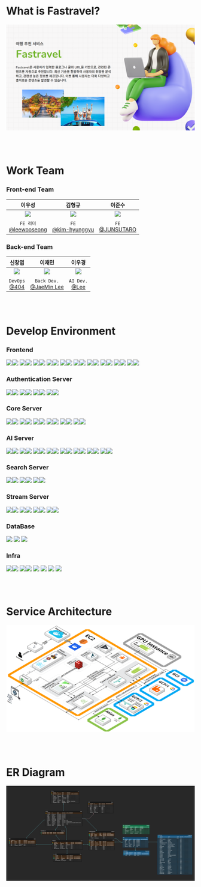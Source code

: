 # What is Fastravel?

![Alt text](/profile/images/mainPage.PNG)


<br><br>

# Work Team

### Front-end Team

|                                     이우성                                      |                                      김형규                                      |                                     이준수                                      |
| :-----------------------------------------------------------------------------: | :------------------------------------------------------------------------------: | :-----------------------------------------------------------------------------: |
| <img src="https://avatars.githubusercontent.com/u/42796944?v=4" height = 100px> | <img src="https://avatars.githubusercontent.com/u/139519661?v=4" height = 100px> | <img src="https://avatars.githubusercontent.com/u/139520011?v=4" height = 100px> |
|           `FE 리더`<br>[@leewooseong](https://github.com/leewooseong)           |                  `FE`<br>[@kim-hyunggyu](https://github.com/kim-hyunggyu)                   |         `FE`<br>[@JUNSUTARO](https://github.com/LEEJUNSU11)         |

### Back-end Team

|                                      신창엽                                      |                                     이재민                                      |                                     이우경                                      |
|:------------------------------------------------------------------------------: | :-----------------------------------------------------------------------------: | :-----------------------------------------------------------------------------: |
| <img src="https://avatars.githubusercontent.com/u/69495305?v=4" height = 100px> | <img src="https://avatars.githubusercontent.com/u/48636376?v=4" height = 100px> | <img src="https://avatars.githubusercontent.com/u/33650294?v=4" height = 100px> |
|                 `DevOps`<br>[@404](https://github.com/404-not-foundl)                |             `Back Dev.`<br>[@JaeMin Lee](https://github.com/Chosamee)              |               `AI Dev.`<br>[@Lee](https://github.com/Lee-search)               |

<br><br>

# Develop Environment

### Frontend

<img src="https://img.shields.io/badge/react-%2320232a.svg?style=for-the-badge&logo=react&logoColor=%2361DAFB"><img src="https://img.shields.io/badge/18.2.0-515151?style=for-the-badge">
<img src="https://img.shields.io/badge/node.js-6DA55F?style=for-the-badge&logo=node.js&logoColor=white"><img src="https://img.shields.io/badge/20.11.0-515151?style=for-the-badge">
<img src="https://img.shields.io/badge/NPM-%23CB3837.svg?style=for-the-badge&logo=npm&logoColor=white"><img src="https://img.shields.io/badge/10.2.4-515151?style=for-the-badge">
<img src="https://img.shields.io/badge/vite-%23646CFF.svg?style=for-the-badge&logo=vite&logoColor=white"><img src="https://img.shields.io/badge/5.0.8-515151?style=for-the-badge">
<img src="https://img.shields.io/badge/typescript-%23007ACC.svg?style=for-the-badge&logo=typescript&logoColor=white"><img src="https://img.shields.io/badge/5.2.2-515151?style=for-the-badge">
<img src="https://img.shields.io/badge/-React%20Query-FF4154?style=for-the-badge&logo=react%20query&logoColor=white"><img src="https://img.shields.io/badge/5.17.15-515151?style=for-the-badge">
<img src="https://img.shields.io/badge/react%20zustand-%2320232a.svg?style=for-the-badge&logo=react&logoColor=%2361DAFB"><img src="https://img.shields.io/badge/4.5.0-515151?style=for-the-badge">
<img src="https://img.shields.io/badge/React_Router_dom-CA4245?style=for-the-badge&logo=react-router&logoColor=white"><img src="https://img.shields.io/badge/6.21.3-515151?style=for-the-badge">
<img src="https://img.shields.io/badge/axios-5a29e4?style=for-the-badge&logoColor=white"><img src="https://img.shields.io/badge/1.6.7-515151?style=for-the-badge">
<img src="https://img.shields.io/badge/tailwindcss-%2338B2AC.svg?style=for-the-badge&logo=tailwind-css&logoColor=white"><img src="https://img.shields.io/badge/3.4.1-515151?style=for-the-badge">

### Authentication Server

<img src="https://img.shields.io/badge/spring boot-%236DB33F.svg?style=for-the-badge&logo=spring&logoColor=white"><img src="https://img.shields.io/badge/3.2.4-515151?style=for-the-badge">
<img src="https://img.shields.io/badge/spring cloud gateway-%236DB33F.svg?style=for-the-badge&logo=spring&logoColor=white"><img src="https://img.shields.io/badge/4.1.0-515151?style=for-the-badge">
<img src="https://img.shields.io/badge/java-%23ED8B00.svg?style=for-the-badge&logo=openjdk&logoColor=white"><img src="https://img.shields.io/badge/17-515151?style=for-the-badge">
<img src="https://img.shields.io/badge/Gradle-02303A.svg?style=for-the-badge&logo=Gradle&logoColor=white"><img src="https://img.shields.io/badge/8.6-515151?style=for-the-badge">

### Core Server

<img src="https://img.shields.io/badge/fast api-%23009688.svg?style=for-the-badge&logo=fastapi&logoColor=white"><img src="https://img.shields.io/badge/0.110.0-515151?style=for-the-badge">
<img src="https://img.shields.io/badge/python-%233776AB.svg?style=for-the-badge&logo=python&logoColor=white"><img src="https://img.shields.io/badge/3.8-515151?style=for-the-badge">
<img src="https://img.shields.io/badge/sqlalchemy-%23D71F00.svg?style=for-the-badge&logo=sqlalchemy&logoColor=white"><img src="https://img.shields.io/badge/2.0.28-515151?style=for-the-badge">
<img src="https://img.shields.io/badge/pydantic-%23E92063.svg?style=for-the-badge&logo=pydantic&logoColor=white"><img src="https://img.shields.io/badge/2.6.4-515151?style=for-the-badge">
<img src="https://img.shields.io/badge/numpy-%23013243.svg?style=for-the-badge&logo=numpy&logoColor=white"><img src="https://img.shields.io/badge/1.24.4-515151?style=for-the-badge">
<img src="https://img.shields.io/badge/celery-%2337814A.svg?style=for-the-badge&logo=celery&logoColor=white"><img src="https://img.shields.io/badge/5.3.6-515151?style=for-the-badge">

### AI Server

<img src="https://img.shields.io/badge/fast api-%23009688.svg?style=for-the-badge&logo=fastapi&logoColor=white"><img src="https://img.shields.io/badge/0.110.0-515151?style=for-the-badge">
<img src="https://img.shields.io/badge/python-%233776AB.svg?style=for-the-badge&logo=python&logoColor=white"><img src="https://img.shields.io/badge/3.8-515151?style=for-the-badge">
<img src="https://img.shields.io/badge/numpy-%23013243.svg?style=for-the-badge&logo=numpy&logoColor=white"><img src="https://img.shields.io/badge/1.24.4-515151?style=for-the-badge">
<img src="https://img.shields.io/badge/celery-%2337814A.svg?style=for-the-badge&logo=celery&logoColor=white"><img src="https://img.shields.io/badge/5.3.6-515151?style=for-the-badge">
<img src="https://img.shields.io/badge/nvidia cublas cu11-%23009639.svg?style=for-the-badge&logo=nvidia&logoColor=white"><img src="https://img.shields.io/badge/11.10.3.66 cuda-515151?style=for-the-badge">
<img src="https://img.shields.io/badge/scikit learn-%23F7931E.svg?style=for-the-badge&logo=scikitlearn&logoColor=white"><img src="https://img.shields.io/badge/1.3.2-515151?style=for-the-badge">
<img src="https://img.shields.io/badge/scipy-%238CAAE6.svg?style=for-the-badge&logo=scipy&logoColor=white"><img src="https://img.shields.io/badge/1.10.1-515151?style=for-the-badge">
<img src="https://img.shields.io/badge/pytorch-%23EE4C2C.svg?style=for-the-badge&logo=pytorch&logoColor=white"><img src="https://img.shields.io/badge/2.0.1-515151?style=for-the-badge">

### Search Server

<img src="https://img.shields.io/badge/fast api-%23009688.svg?style=for-the-badge&logo=fastapi&logoColor=white"><img src="https://img.shields.io/badge/0.110.0-515151?style=for-the-badge">
<img src="https://img.shields.io/badge/python-%233776AB.svg?style=for-the-badge&logo=python&logoColor=white"><img src="https://img.shields.io/badge/3.8-515151?style=for-the-badge">
<img src="https://img.shields.io/badge/elasticsearch-%23005571.svg?style=for-the-badge&logo=elasticsearch&logoColor=white"><img src="https://img.shields.io/badge/8.12.1-515151?style=for-the-badge">

### Stream Server

<img src="https://img.shields.io/badge/spring boot-%236DB33F.svg?style=for-the-badge&logo=spring&logoColor=white"><img src="https://img.shields.io/badge/3.2.4-515151?style=for-the-badge">
<img src="https://img.shields.io/badge/spring WebFlux-%236DB33F.svg?style=for-the-badge&logo=spring&logoColor=white"><img src="https://img.shields.io/badge/6.1.5-515151?style=for-the-badge">
<img src="https://img.shields.io/badge/java-%23ED8B00.svg?style=for-the-badge&logo=openjdk&logoColor=white"><img src="https://img.shields.io/badge/17-515151?style=for-the-badge">
<img src="https://img.shields.io/badge/Gradle-02303A.svg?style=for-the-badge&logo=Gradle&logoColor=white"><img src="https://img.shields.io/badge/8.6-515151?style=for-the-badge">

### DataBase

<img src="https://img.shields.io/badge/maria DB-%23003545.svg?style=for-the-badge&logo=mariadb&logoColor=white">
<img src="https://img.shields.io/badge/mongo DB-%2347A248.svg?style=for-the-badge&logo=mongodb&logoColor=white">
<img src="https://img.shields.io/badge/redis-%23DC382D.svg?style=for-the-badge&logo=redis&logoColor=white">

### Infra

<img src="https://img.shields.io/badge/AWS ec2 ubuntu-%23FF9900.svg?style=for-the-badge&logo=amazon-aws&logoColor=white"><img src="https://img.shields.io/badge/20.11.0-515151?style=for-the-badge">
<img src="https://img.shields.io/badge/nginx-%23009639.svg?style=for-the-badge&logo=nginx&logoColor=white"><img src="https://img.shields.io/badge/1.18.0-515151?style=for-the-badge">
<img src="https://img.shields.io/badge/Github Action-%232C5263.svg?style=for-the-badge&logo=github&logoColor=white">
<img src="https://img.shields.io/badge/rabbitmq-%23FF6600.svg?style=for-the-badge&logo=rabbitmq&logoColor=white">
<img src="https://img.shields.io/badge/vault-%23FFEC6E.svg?style=for-the-badge&logo=vault&logoColor=white">
<img src="https://img.shields.io/badge/docker-%232496ED.svg?style=for-the-badge&logo=docker&logoColor=white">

<br><br>

# Service Architecture

![Alt text](/profile/images/arch.PNG)

<br><br>

# ER Diagram

![Alt text](/profile/images/erd.PNG)